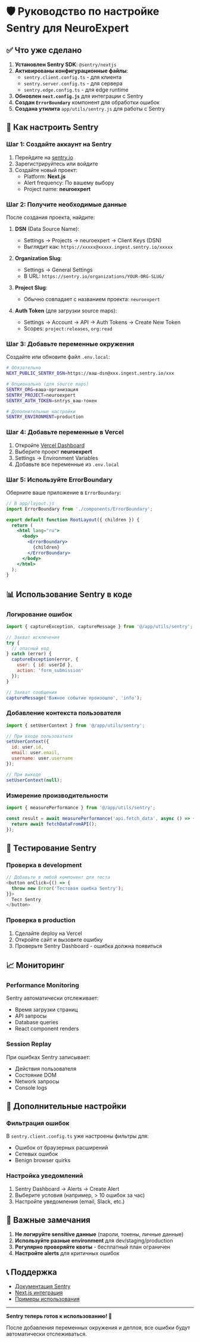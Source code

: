 # 🛡️ Руководство по настройке Sentry для NeuroExpert

## ✅ Что уже сделано

1. **Установлен Sentry SDK**: `@sentry/nextjs`
2. **Активированы конфигурационные файлы**:
   - `sentry.client.config.ts` - для клиента
   - `sentry.server.config.ts` - для сервера
   - `sentry.edge.config.ts` - для edge runtime
3. **Обновлен `next.config.js`** для интеграции с Sentry
4. **Создан `ErrorBoundary`** компонент для обработки ошибок
5. **Создана утилита** `app/utils/sentry.js` для работы с Sentry

## 🚀 Как настроить Sentry

### Шаг 1: Создайте аккаунт на Sentry

1. Перейдите на [sentry.io](https://sentry.io)
2. Зарегистрируйтесь или войдите
3. Создайте новый проект:
   - Platform: **Next.js**
   - Alert frequency: По вашему выбору
   - Project name: **neuroexpert**

### Шаг 2: Получите необходимые данные

После создания проекта, найдите:

1. **DSN** (Data Source Name):
   - Settings → Projects → neuroexpert → Client Keys (DSN)
   - Выглядит как: `https://xxxxx@xxxxx.ingest.sentry.io/xxxxx`

2. **Organization Slug**:
   - Settings → General Settings
   - В URL: `https://sentry.io/organizations/YOUR-ORG-SLUG/`

3. **Project Slug**:
   - Обычно совпадает с названием проекта: `neuroexpert`

4. **Auth Token** (для загрузки source maps):
   - Settings → Account → API → Auth Tokens → Create New Token
   - Scopes: `project:releases`, `org:read`

### Шаг 3: Добавьте переменные окружения

Создайте или обновите файл `.env.local`:

```bash
# Обязательно
NEXT_PUBLIC_SENTRY_DSN=https://ваш-dsn@xxx.ingest.sentry.io/xxx

# Опционально (для source maps)
SENTRY_ORG=ваша-организация
SENTRY_PROJECT=neuroexpert
SENTRY_AUTH_TOKEN=sntrys_ваш-токен

# Дополнительные настройки
SENTRY_ENVIRONMENT=production
```

### Шаг 4: Добавьте переменные в Vercel

1. Откройте [Vercel Dashboard](https://vercel.com/dashboard)
2. Выберите проект **neuroexpert**
3. Settings → Environment Variables
4. Добавьте все переменные из `.env.local`

### Шаг 5: Используйте ErrorBoundary

Оберните ваше приложение в `ErrorBoundary`:

```jsx
// В app/layout.js
import ErrorBoundary from './components/ErrorBoundary';

export default function RootLayout({ children }) {
  return (
    <html lang="ru">
      <body>
        <ErrorBoundary>
          {children}
        </ErrorBoundary>
      </body>
    </html>
  );
}
```

## 📊 Использование Sentry в коде

### Логирование ошибок

```javascript
import { captureException, captureMessage } from '@/app/utils/sentry';

// Захват исключения
try {
  // опасный код
} catch (error) {
  captureException(error, {
    user: { id: userId },
    action: 'form_submission'
  });
}

// Захват сообщения
captureMessage('Важное событие произошло', 'info');
```

### Добавление контекста пользователя

```javascript
import { setUserContext } from '@/app/utils/sentry';

// При входе пользователя
setUserContext({
  id: user.id,
  email: user.email,
  username: user.username
});

// При выходе
setUserContext(null);
```

### Измерение производительности

```javascript
import { measurePerformance } from '@/app/utils/sentry';

const result = await measurePerformance('api.fetch_data', async () => {
  return await fetchDataFromAPI();
});
```

## 🧪 Тестирование Sentry

### Проверка в development

```javascript
// Добавьте в любой компонент для теста
<button onClick={() => {
  throw new Error('Тестовая ошибка Sentry');
}}>
  Тест Sentry
</button>
```

### Проверка в production

1. Сделайте deploy на Vercel
2. Откройте сайт и вызовите ошибку
3. Проверьте Sentry Dashboard - ошибка должна появиться

## 📈 Мониторинг

### Performance Monitoring

Sentry автоматически отслеживает:
- Время загрузки страниц
- API запросы
- Database queries
- React component renders

### Session Replay

При ошибках Sentry записывает:
- Действия пользователя
- Состояние DOM
- Network запросы
- Console logs

## 🔧 Дополнительные настройки

### Фильтрация ошибок

В `sentry.client.config.ts` уже настроены фильтры для:
- Ошибок от браузерных расширений
- Сетевых ошибок
- Benign browser quirks

### Настройка уведомлений

1. Sentry Dashboard → Alerts → Create Alert
2. Выберите условия (например, > 10 ошибок за час)
3. Настройте уведомления (email, Slack, etc.)

## 🚨 Важные замечания

1. **Не логируйте sensitive данные** (пароли, токены, личные данные)
2. **Используйте разные environment** для dev/staging/production
3. **Регулярно проверяйте квоты** - бесплатный план ограничен
4. **Настройте alerts** для критичных ошибок

## 📞 Поддержка

- [Документация Sentry](https://docs.sentry.io/platforms/javascript/guides/nextjs/)
- [Next.js интеграция](https://github.com/getsentry/sentry-javascript/tree/master/packages/nextjs)
- [Примеры использования](https://github.com/getsentry/sentry-javascript/tree/master/packages/nextjs#usage)

---

**Sentry теперь готов к использованию! 🎉**

После добавления переменных окружения и деплоя, все ошибки будут автоматически отслеживаться.